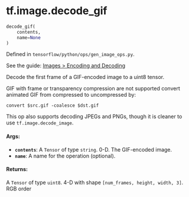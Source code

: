 <div itemscope itemtype="http://developers.google.com/ReferenceObject">
<meta itemprop="name" content="tf.image.decode_gif" />
</div>

# tf.image.decode_gif

``` python
decode_gif(
    contents,
    name=None
)
```



Defined in `tensorflow/python/ops/gen_image_ops.py`.

See the guide: [Images > Encoding and Decoding](../../../../api_guides/python/image.md#Encoding_and_Decoding)

Decode the first frame of a GIF-encoded image to a uint8 tensor.

GIF with frame or transparency compression are not supported
convert animated GIF from compressed to uncompressed by:

    convert $src.gif -coalesce $dst.gif

This op also supports decoding JPEGs and PNGs, though it is cleaner to use
`tf.image.decode_image`.

#### Args:

* <b>`contents`</b>: A `Tensor` of type `string`. 0-D.  The GIF-encoded image.
* <b>`name`</b>: A name for the operation (optional).


#### Returns:

  A `Tensor` of type `uint8`.
  4-D with shape `[num_frames, height, width, 3]`. RGB order
